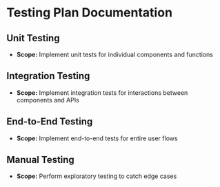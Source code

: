 # Testing Plan Documentation

## Unit Testing
- **Scope:** Implement unit tests for individual components and functions

## Integration Testing
- **Scope:** Implement integration tests for interactions between components and APIs

## End-to-End Testing
- **Scope:** Implement end-to-end tests for entire user flows

## Manual Testing
- **Scope:** Perform exploratory testing to catch edge cases 